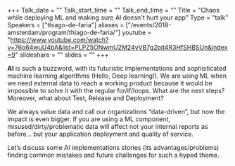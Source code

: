 +++
Talk_date = ""
Talk_start_time = ""
Talk_end_time = ""
Title = "Chaos while deploying ML and making sure AI doesn't hurt your app"
Type = "talk"
Speakers = ["thiago-de-faria"]
aliases = ["/events/2018-amsterdam/program/thiago-de-faria/"]
youtube = "https://www.youtube.com/watch?v=76o64wuU4bA&list=PLPZ5ONwmU2M24yVB7g2pjt4R3HfSHBSUn&index=9"
slideshare = ""
slides = ""
+++

**AI** is such a buzzword, with its futuristic implementations and sophisticated machine learning algorithms (Hello, Deep learning!). We are using ML when we need external data to reach a working product because it would be impossible to solve it with the regular for/if/loops. What are the next steps? Moreover, what about Test, Release and Deployment?

We always value data and call our organizations “data-driven”, but now the impact is even bigger. If you are using a ML component, misused/dirty/problematic data will affect not your internal reports as before… but your application deployment and quality of service.

Let’s discuss some AI implementations stories (its advantages/problems) finding common mistakes and future challenges for such a hyped theme.
